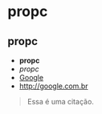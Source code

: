 # propc
## propc
* **propc**
* _propc_
* [Google](http://google.com.br)
* <http://google.com.br>
> Essa é uma citação.

